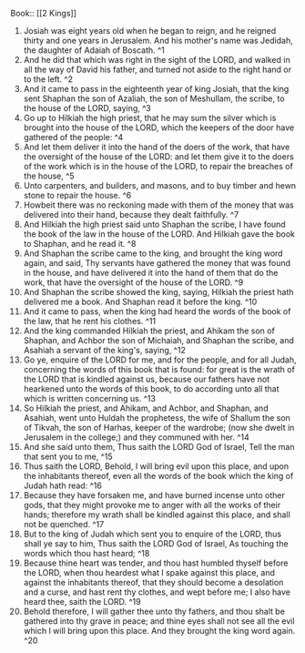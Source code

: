  Book:: [[2 Kings]]
 1. Josiah was eight years old when he began to reign, and he reigned thirty and one years in Jerusalem. And his mother's name was Jedidah, the daughter of Adaiah of Boscath. ^1
 2. And he did that which was right in the sight of the LORD, and walked in all the way of David his father, and turned not aside to the right hand or to the left. ^2
 3. And it came to pass in the eighteenth year of king Josiah, that the king sent Shaphan the son of Azaliah, the son of Meshullam, the scribe, to the house of the LORD, saying, ^3
 4. Go up to Hilkiah the high priest, that he may sum the silver which is brought into the house of the LORD, which the keepers of the door have gathered of the people: ^4
 5. And let them deliver it into the hand of the doers of the work, that have the oversight of the house of the LORD: and let them give it to the doers of the work which is in the house of the LORD, to repair the breaches of the house, ^5
 6. Unto carpenters, and builders, and masons, and to buy timber and hewn stone to repair the house. ^6
 7. Howbeit there was no reckoning made with them of the money that was delivered into their hand, because they dealt faithfully. ^7
 8. And Hilkiah the high priest said unto Shaphan the scribe, I have found the book of the law in the house of the LORD. And Hilkiah gave the book to Shaphan, and he read it. ^8
 9. And Shaphan the scribe came to the king, and brought the king word again, and said, Thy servants have gathered the money that was found in the house, and have delivered it into the hand of them that do the work, that have the oversight of the house of the LORD. ^9
 10. And Shaphan the scribe showed the king, saying, Hilkiah the priest hath delivered me a book. And Shaphan read it before the king. ^10
 11. And it came to pass, when the king had heard the words of the book of the law, that he rent his clothes. ^11
 12. And the king commanded Hilkiah the priest, and Ahikam the son of Shaphan, and Achbor the son of Michaiah, and Shaphan the scribe, and Asahiah a servant of the king's, saying, ^12
 13. Go ye, enquire of the LORD for me, and for the people, and for all Judah, concerning the words of this book that is found: for great is the wrath of the LORD that is kindled against us, because our fathers have not hearkened unto the words of this book, to do according unto all that which is written concerning us. ^13
 14. So Hilkiah the priest, and Ahikam, and Achbor, and Shaphan, and Asahiah, went unto Huldah the prophetess, the wife of Shallum the son of Tikvah, the son of Harhas, keeper of the wardrobe; (now she dwelt in Jerusalem in the college;) and they communed with her. ^14
 15. And she said unto them, Thus saith the LORD God of Israel, Tell the man that sent you to me, ^15
 16. Thus saith the LORD, Behold, I will bring evil upon this place, and upon the inhabitants thereof, even all the words of the book which the king of Judah hath read: ^16
 17. Because they have forsaken me, and have burned incense unto other gods, that they might provoke me to anger with all the works of their hands; therefore my wrath shall be kindled against this place, and shall not be quenched. ^17
 18. But to the king of Judah which sent you to enquire of the LORD, thus shall ye say to him, Thus saith the LORD God of Israel, As touching the words which thou hast heard; ^18
 19. Because thine heart was tender, and thou hast humbled thyself before the LORD, when thou heardest what I spake against this place, and against the inhabitants thereof, that they should become a desolation and a curse, and hast rent thy clothes, and wept before me; I also have heard thee, saith the LORD. ^19
 20. Behold therefore, I will gather thee unto thy fathers, and thou shalt be gathered into thy grave in peace; and thine eyes shall not see all the evil which I will bring upon this place. And they brought the king word again. ^20
